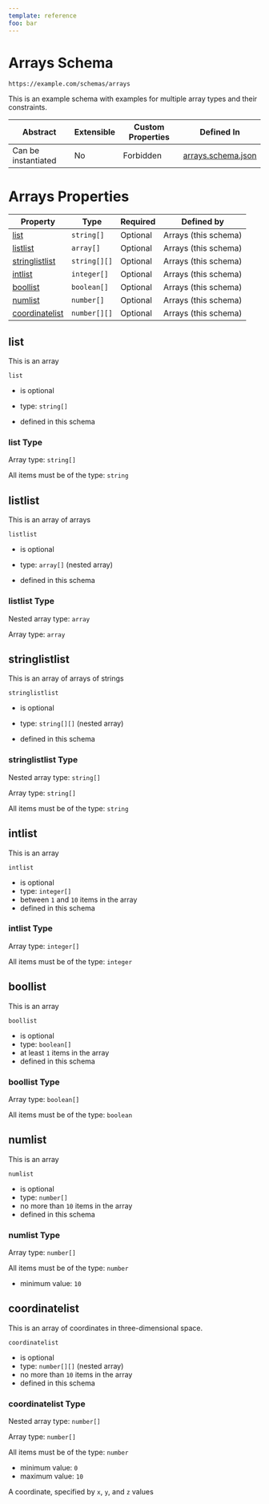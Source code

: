 ```yaml
---
template: reference
foo: bar
---
```


# Arrays Schema

```
https://example.com/schemas/arrays
```

This is an example schema with examples for multiple array types and their constraints.

| Abstract | Extensible | Custom Properties | Defined In |
|----------|------------|-------------------|------------|
| Can be instantiated | No | Forbidden | [arrays.schema.json](arrays.schema.json) |

# Arrays Properties

| Property | Type | Required | Defined by |
|----------|------|----------|------------|
| [list](#list) | `string[]` | Optional | Arrays (this schema) |
| [listlist](#listlist) | `array[]` | Optional | Arrays (this schema) |
| [stringlistlist](#stringlistlist) | `string[][]` | Optional | Arrays (this schema) |
| [intlist](#intlist) | `integer[]` | Optional | Arrays (this schema) |
| [boollist](#boollist) | `boolean[]` | Optional | Arrays (this schema) |
| [numlist](#numlist) | `number[]` | Optional | Arrays (this schema) |
| [coordinatelist](#coordinatelist) | `number[][]` | Optional | Arrays (this schema) |

## list

This is an array

`list`
* is optional
* type: `string[]`

* defined in this schema

### list Type


Array type: `string[]`

All items must be of the type:
`string`









## listlist

This is an array of arrays

`listlist`
* is optional
* type: `array[]` (nested array)

* defined in this schema

### listlist Type


Nested array type: `array`


Array type: `array`









## stringlistlist

This is an array of arrays of strings

`stringlistlist`
* is optional
* type: `string[][]` (nested array)

* defined in this schema

### stringlistlist Type


Nested array type: `string[]`


Array type: `string[]`

All items must be of the type:
`string`












## intlist

This is an array

`intlist`
* is optional
* type: `integer[]`
* between `1` and `10` items in the array
* defined in this schema

### intlist Type


Array type: `integer[]`

All items must be of the type:
`integer`









## boollist

This is an array

`boollist`
* is optional
* type: `boolean[]`
* at least `1` items in the array
* defined in this schema

### boollist Type


Array type: `boolean[]`

All items must be of the type:
`boolean`







## numlist

This is an array

`numlist`
* is optional
* type: `number[]`
* no more than `10` items in the array
* defined in this schema

### numlist Type


Array type: `number[]`

All items must be of the type:
`number`
* minimum value: `10`








## coordinatelist

This is an array of coordinates in three-dimensional space.

`coordinatelist`
* is optional
* type: `number[][]` (nested array)
* no more than `10` items in the array
* defined in this schema

### coordinatelist Type


Nested array type: `number[]`


Array type: `number[]`

All items must be of the type:
`number`
* minimum value: `0`
* maximum value: `10`





  
A coordinate, specified by `x`, `y`, and `z` values






